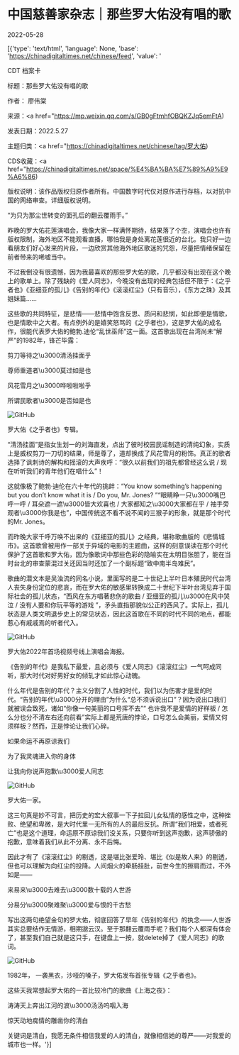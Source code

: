 # 中国慈善家杂志｜那些罗大佑没有唱的歌

2022-05-28

[{'type': 'text/html', 'language': None, 'base': 'https://chinadigitaltimes.net/chinese/feed', 'value': '

CDT 档案卡

标题：那些罗大佑没有唱的歌

作者： 廖伟棠

来源：<a href="https://mp.weixin.qq.com/s/GB0gFtmhfOBQKZJq5emFtA)

发表日期：2022.5.27

主题归类：<a href="https://chinadigitaltimes.net/chinese/tag/罗大佑)

CDS收藏：<a href="https://chinadigitaltimes.net/space/%E4%BA%BA%E7%89%A9%E9%A6%86)

版权说明：该作品版权归原作者所有。中国数字时代仅对原作进行存档，以对抗中国的网络审查。详细版权说明。







“为只为那尘世转变的面孔后的翻云覆雨手。”



昨晚的罗大佑花莲演唱会，我像大家一样满怀期待，结果落了个空，演唱会也许有版权限制，海外地区不能观看直播，哪怕我是身处离花莲很近的台北。我只好一边看朋友们好心发来的片段，一边欣赏其他海外地区歌迷的咒怨，尽量把情绪保留在前者带来的唏嘘当中。

不过我倒没有很遗憾，因为我最喜欢的那些罗大佑的歌，几乎都没有出现在这个晚上的歌单上。除了残缺的《爱人同志》，今晚没有出现的经典包括但不限于：《之乎者也》《亚细亚的孤儿》《告别的年代》《滚滚红尘》（只有音乐），《东方之珠》及其姐妹篇……

这些歌的共同特征，是悲情——悲情中饱含反思、质问和悲悯，如此即便是情歌，也是情歌中之大者。有点例外的是嬉笑怒骂的《之乎者也》，这是罗大佑的成名作，很能代表罗大佑的鲍勃.迪伦“乱世巫师”这一面。这首歌出现在台湾尚未“解严”的1982年，锋芒毕露：

剪刀等待之\u3000清汤挂面乎

尊师重道者\u3000莫过如是也

风花雪月之\u3000哗啦啦啦乎

所谓民歌者\u3000是否如是也

![GitHub](https://chinadigitaltimes.net/chinese/files/2022/05/post-682269-629240f8ee198.)

罗大佑《之乎者也》专辑。

“清汤挂面”是指女生划一的刘海直发，点出了彼时校园民谣制造的清纯幻象，实质上是威权剪刀一刀切的结果，师是尊了，道却换成了风花雪月的粉饰。真正的歌者选择了讽刺诗的解构和摇滚的大声疾呼：“很久以前我们的祖先都曾经这么说 / 现在听听我们的青年他们在唱什么”！

这就像极了鲍勃·迪伦在六十年代的挑衅：“You know something&#8217;s happening but you don&#8217;t know what it is / Do you, Mr. Jones? ”“眼睛睁一只\u3000嘴巴呼一呼 / 耳朵遮一遮\u3000皆大欢喜也 / 大家都知之\u3000大家都在乎 / 袖手旁观者\u3000你我是也”，中国传统这不看不说不闻的三猴子的形象，就是那个时代的Mr. Jones。

而昨晚大家千呼万唤不出来的《亚细亚的孤儿》之经典，堪称歌曲版的《悲情城市》。这首歌曾被用作一部关于异域的电影的主题曲，这样的刻意误读在那个时代保护了这首歌和罗大佑，因为像歌词中那些色彩的隐喻实在太明目张胆了，能在当时台北的审查蒙混过关还因当时还加了一个副标题“致中南半岛难民”。

歌曲的潜文本是吴浊流的同名小说，里面写的是二十世纪上半叶日本殖民时代台湾人丧失身份定位的悲哀，而在罗大佑的敏感里转换成二十世纪下半叶台湾见弃于国际社会的孤儿状态，“西风在东方唱著悲伤的歌曲 / 亚细亚的孤儿\u3000在风中哭泣 / 没有人要和你玩平等的游戏 ”，矛头直指那貌似公正的西风了。实际上，孤儿状态是人类文明退步史上的常见状态，因此这首歌在不同的时代不同的地点，都能惹心有戚戚焉的听者代入。

![GitHub](https://chinadigitaltimes.net/chinese/files/2022/05/post-682269-629240f905969.)

罗大佑2022年首场视频号线上演唱会海报。

《告别的年代》是我私下最爱，且必须与《爱人同志》《滚滚红尘》一气呵成同听，那大时代对好男好女的倾轧才如此惊心动魄。

什么年代是告别的年代？主义分割了人性的时代，我们以为伤害才是爱的时代。“告别的年代\u3000分开的理由”为什么“总不须诉说出口”？因为说出口我们就被误会致死，诸如“你像一句美丽的口号挥不去”“ 也许我不是爱情的好样板 / 怎么分也分不清左右还向前看”实际上都是荒唐的悖论，口号怎么会美丽，爱情又何须样板？然而，正是悖论让我们心碎。

如果命运不再原谅我们

为了我灵魂进入你的身体

让我向你说声抱歉\u3000爱人同志

![GitHub](https://chinadigitaltimes.net/chinese/files/2022/05/post-682269-629240f90d199.)

罗大佑一家。

这三句真是妙不可言，把历史的宏大叙事一下子拉回儿女私情的感性之中，这种挫败、绝望和卑微，是大时代里一无所有的人的最后反抗。所谓“我们相爱，或者死亡”也是这个道理，命运原不原谅我们没关系，只要你听到这声抱歉，这声骄傲的抱歉，意味着我们从此不分离、永不后悔。

因此才有了《滚滚红尘》的剔透，这是堪比张爱玲、堪比《似是故人来》的剔透，但也可以理解为向红尘的投降。人间烟火的牵肠挂肚，前世今生的擦肩而过，不外如是——

来易来\u3000去难去\u3000数十载的人世游

分易分\u3000聚难聚\u3000爱与恨的千古愁

写出这两句绝望金句的罗大佑，彻底回答了早年《告别的年代》的执念——人世游其实总要结作无情游，相期邈云汉。至于那翻云覆雨手呢？我们每个人都深有体会了，甚至我们自己就是这只手，在键盘上一按，就delete掉了《爱人同志》的歌词。

![GitHub](https://chinadigitaltimes.net/chinese/files/2022/05/post-682269-629240f913952.)

1982年， 一袭黑衣，沙哑的嗓子，罗大佑发布首张专辑《之乎者也》。

这些天我常想起罗大佑的一首比较冷门的歌曲《上海之夜》：

涛涛天上奔出江河的浪\u3000汤汤呜咽入海

惊天动地痴情的雕凿你的清白

关键词是清白，我愿无条件相信我爱的人的清白，就像相信她的尊严——对我爱的城市也一样。'}]